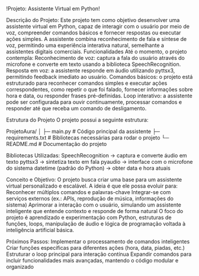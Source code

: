 !Projeto: Assistente Virtual em Python!

Descrição do Projeto:
Este projeto tem como objetivo desenvolver uma assistente virtual em Python, capaz de interagir com o usuário por meio de voz, compreender comandos básicos e fornecer respostas ou executar ações simples. A assistente combina reconhecimento de fala e síntese de voz, permitindo uma experiência interativa natural, semelhante a assistentes digitais comerciais.
Funcionalidades
Até o momento, o projeto contempla:
Reconhecimento de voz: captura a fala do usuário através do microfone e converte em texto usando a biblioteca SpeechRecognition.
Resposta em voz: a assistente responde em áudio utilizando pyttsx3, permitindo feedback imediato ao usuário.
Comandos básicos: o projeto está estruturado para reconhecer comandos simples e executar ações correspondentes, como repetir o que foi falado, fornecer informações sobre hora e data, ou responder frases pré-definidas.
Loop interativo: a assistente pode ser configurada para ouvir continuamente, processar comandos e responder até que receba um comando de desligamento.

Estrutura do Projeto
O projeto possui a seguinte estrutura:

ProjetoAura/
│
├─ main.py              # Código principal da assistente
├─ requirements.txt     # Bibliotecas necessárias para rodar o projeto
└─ README.md            # Documentação do projeto

Bibliotecas Utilizadas:
SpeechRecognition → captura e converte áudio em texto
pyttsx3 → sintetiza texto em fala
pyaudio → interface com o microfone do sistema
datetime (padrão do Python) → obter data e hora atuais

Conceito e Objetivo:
O projeto busca criar uma base para um assistente virtual personalizado e escalável. A ideia é que ele possa evoluir para:
Reconhecer múltiplos comandos e palavras-chave
Integrar-se com serviços externos (ex.: APIs, reprodução de música, informações do sistema)
Aprimorar a interação com o usuário, simulando um assistente inteligente que entende contexto e responde de forma natural
O foco do projeto é aprendizado e experimentação com Python, estruturas de funções, loops, manipulação de áudio e lógica de programação voltada à inteligência artificial básica.

Próximos Passos:
Implementar o processamento de comandos inteligentes
Criar funções específicas para diferentes ações (hora, data, piadas, etc.)
Estruturar o loop principal para interação contínua
Expandir comandos para incluir funcionalidades mais avançadas, mantendo o código modular e organizado
